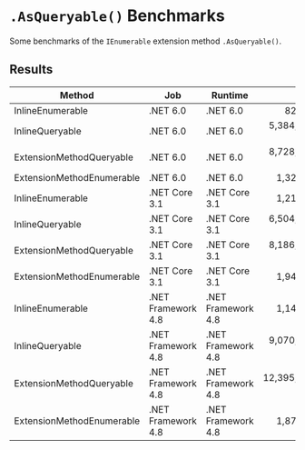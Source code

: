 # `.AsQueryable()` Benchmarks

Some benchmarks of the `IEnumerable` extension method `.AsQueryable()`.

## Results

|                    Method |                Job |            Runtime |            Mean |         Error |          StdDev |          Median |
|-------------------------- |------------------- |------------------- |----------------:|--------------:|----------------:|----------------:|
|          InlineEnumerable |           .NET 6.0 |           .NET 6.0 |        827.9 ns |      26.48 ns |        73.37 ns |        801.0 ns |
|           InlineQueryable |           .NET 6.0 |           .NET 6.0 |  5,384,721.5 ns | 106,356.81 ns |   180,601.93 ns |  5,339,189.8 ns |
|  ExtensionMethodQueryable |           .NET 6.0 |           .NET 6.0 |  8,728,990.5 ns | 495,489.06 ns | 1,453,183.64 ns |  8,198,828.1 ns |
| ExtensionMethodEnumerable |           .NET 6.0 |           .NET 6.0 |      1,325.1 ns |      56.01 ns |       162.50 ns |      1,265.9 ns |
|          InlineEnumerable |      .NET Core 3.1 |      .NET Core 3.1 |      1,211.2 ns |      52.47 ns |       149.69 ns |      1,154.2 ns |
|           InlineQueryable |      .NET Core 3.1 |      .NET Core 3.1 |  6,504,211.8 ns | 212,455.56 ns |   616,372.09 ns |  6,213,507.0 ns |
|  ExtensionMethodQueryable |      .NET Core 3.1 |      .NET Core 3.1 |  8,186,277.6 ns | 148,351.28 ns |   131,509.54 ns |  8,136,007.0 ns |
| ExtensionMethodEnumerable |      .NET Core 3.1 |      .NET Core 3.1 |      1,941.5 ns |      78.50 ns |       231.45 ns |      1,884.7 ns |
|          InlineEnumerable | .NET Framework 4.8 | .NET Framework 4.8 |      1,142.4 ns |      44.23 ns |       129.71 ns |      1,099.5 ns |
|           InlineQueryable | .NET Framework 4.8 | .NET Framework 4.8 |  9,070,071.2 ns | 378,424.93 ns | 1,115,794.44 ns |  8,390,901.6 ns |
|  ExtensionMethodQueryable | .NET Framework 4.8 | .NET Framework 4.8 | 12,395,017.0 ns | 357,850.87 ns | 1,026,741.21 ns | 11,874,745.3 ns |
| ExtensionMethodEnumerable | .NET Framework 4.8 | .NET Framework 4.8 |      1,875.9 ns |      86.84 ns |       256.06 ns |      1,739.5 ns |
